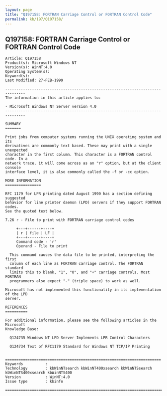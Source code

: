 ```yaml
---
layout: page
title: "Q197158: FORTRAN Carriage Control or FORTRAN Control Code"
permalink: kb/197/Q197158/
---
```


## Q197158: FORTRAN Carriage Control or FORTRAN Control Code

	Article: Q197158
	Product(s): Microsoft Windows NT
	Version(s): WinNT:4.0
	Operating System(s): 
	Keyword(s): 
	Last Modified: 27-FEB-1999
	
	-------------------------------------------------------------------------------
	The information in this article applies to:
	
	- Microsoft Windows NT Server version 4.0 
	-------------------------------------------------------------------------------
	
	SUMMARY
	=======
	
	Print jobs from computer systems running the UNIX operating system and its
	derivatives are commonly text based. These may print with a single unexpected
	character in the first column. This character is a FORTRAN control code. In a
	network trace, it will come across as an "r" option, but at the client console
	interface level, it is also commonly called the -f or -cc option.
	
	MORE INFORMATION
	================
	
	RFC 1179 for LPR printing dated August 1990 has a section defining suggested
	behavior for line printer daemon (LPD) servers if they support FORTRAN codes.
	See the quoted text below.
	
	7.26 r - File to print with FORTRAN carriage control codes
	
	     +---+------+----+
	     | r | file | LF |
	     +---+------+----+
	     Command code - 'r'
	     Operand - File to print
	
	  This command causes the data file to be printed, interpreting the first
	  column of each line as FORTRAN carriage control. The FORTRAN standard
	  limits this to blank, "1", "0", and "+" carriage controls. Most FORTRAN
	  programmers also expect "-" (triple space) to work as well.
	
	Microsoft has not implemented this functionality in its implementation of the LPD
	server.
	
	REFERENCES
	==========
	
	For additional information, please see the following articles in the Microsoft
	Knowledge Base:
	
	  Q124735 Windows NT LPD Server Implements LPR Control Characters
	
	  Q124734 Text of RFC1179 Standard for Windows NT TCP/IP Printing
	
	
	======================================================================
	Keywords          :  
	Technology        : kbWinNTsearch kbWinNT400xsearch kbWinNTSsearch kbWinNTS400xsearch kbWinNTS400
	Version           : WinNT:4.0
	Issue type        : kbinfo
	
	=============================================================================
	
